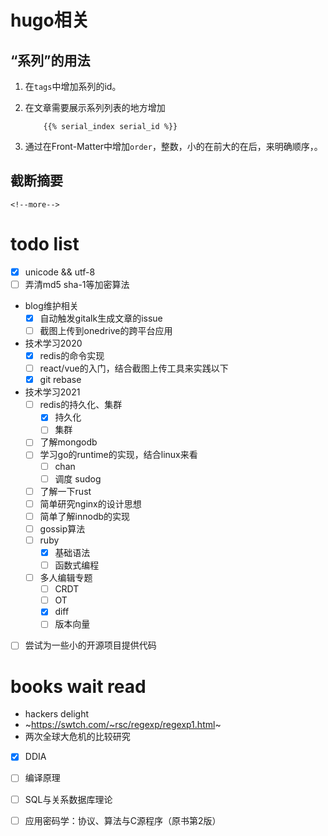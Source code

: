 # hugo相关

## “系列”的用法

1. 在`tags`中增加系列的id。
1. 在文章需要展示系列列表的地方增加
    
    ```hugo
        {{% serial_index serial_id %}}
    ```

1. 通过在Front-Matter中增加`order`，整数，小的在前大的在后，来明确顺序，。

## 截断摘要

```hugo
<!--more-->
```


# todo list

- [x] unicode && utf-8
- [ ] 弄清md5 sha-1等加密算法
- blog维护相关
    - [x] 自动触发gitalk生成文章的issue
    - [ ] 截图上传到onedrive的跨平台应用
- 技术学习2020
    - [x] redis的命令实现
    - [ ] react/vue的入门，结合截图上传工具来实践以下
    - [x] git rebase
- 技术学习2021
    - [ ] redis的持久化、集群
        - [x] 持久化
        - [ ] 集群
    - [ ] 了解mongodb
    - [ ] 学习go的runtime的实现，结合linux来看
        - [ ] chan
        - [ ] 调度 sudog
    - [ ] 了解一下rust
    - [ ] 简单研究nginx的设计思想
    - [ ] 简单了解innodb的实现
    - [ ] gossip算法
    - [ ] ruby
        - [x] 基础语法
        - [ ] 函数式编程
    - [ ] 多人编辑专题
        - [ ] CRDT
        - [ ] OT
        - [x] diff
        - [ ] 版本向量
- [ ] 尝试为一些小的开源项目提供代码

# books wait read

- hackers delight
- ~https://swtch.com/~rsc/regexp/regexp1.html~
- 两次全球大危机的比较研究
- [x] DDIA
- [ ] 编译原理
- [ ] SQL与关系数据库理论
- [ ] 应用密码学：协议、算法与C源程序（原书第2版）


